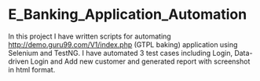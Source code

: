 # E_Banking_Application_Automation
In this project I have written scripts for automating http://demo.guru99.com/V1/index.php (GTPL baking) application using Selenium and TestNG. I have automated 3 test cases including Login, Data-driven Login and Add new customer and generated report with screenshot in html format. 
